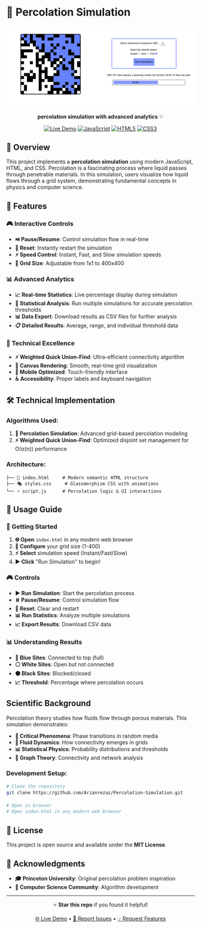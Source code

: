 # 🌊 Percolation Simulation

<div align="center">

![Percolation Simulation](https://github.com/Arianrezaz/Percolation-Simulation/blob/main/Example.png)

**percolation simulation with advanced analytics** ✨

[![Live Demo](https://img.shields.io/badge/🌐-Live%20Demo-blue?style=for-the-badge)](https://arianrezaz.github.io/Percolation-Simulation/)
[![JavaScript](https://img.shields.io/badge/JavaScript-F7DF1E?style=for-the-badge&logo=javascript&logoColor=black)](https://developer.mozilla.org/en-US/docs/Web/JavaScript)
[![HTML5](https://img.shields.io/badge/HTML5-E34F26?style=for-the-badge&logo=html5&logoColor=white)](https://developer.mozilla.org/en-US/docs/Web/HTML)
[![CSS3](https://img.shields.io/badge/CSS3-1572B6?style=for-the-badge&logo=css3&logoColor=white)](https://developer.mozilla.org/en-US/docs/Web/CSS)

</div>

## 🎯 Overview

This project implements a **percolation simulation** using modern JavaScript, HTML, and CSS. Percolation is a fascinating process where liquid passes through penetrable materials. In this simulation, users visualize how liquid flows through a grid system, demonstrating fundamental concepts in physics and computer science.

## 🚀 Features

### 🎮 **Interactive Controls**
- **⏯️ Pause/Resume**: Control simulation flow in real-time
- **🔄 Reset**: Instantly restart the simulation
- **⚡ Speed Control**: Instant, Fast, and Slow simulation speeds
- **📏 Grid Size**: Adjustable from 1x1 to 400x400

### 📊 **Advanced Analytics**
- **📈 Real-time Statistics**: Live percentage display during simulation
- **🔬 Statistical Analysis**: Run multiple simulations for accurate percolation thresholds
- **📊 Data Export**: Download results as CSV files for further analysis
- **📋 Detailed Results**: Average, range, and individual threshold data

### 🎯 **Technical Excellence**
- **⚡ Weighted Quick Union-Find**: Ultra-efficient connectivity algorithm
- **🎨 Canvas Rendering**: Smooth, real-time grid visualization
- **📱 Mobile Optimized**: Touch-friendly interface
- **♿ Accessibility**: Proper labels and keyboard navigation

## 🛠️ Technical Implementation

### Algorithms Used:
1. **🌊 Percolation Simulation**: Advanced grid-based percolation modeling
2. **⚡ Weighted Quick Union-Find**: Optimized disjoint set management for O(α(n)) performance

### Architecture:
```
├── 🎨 index.html     # Modern semantic HTML structure
├── 🎭 styles.css     # Glassmorphism CSS with animations
└── ⚡ script.js      # Percolation logic & UI interactions
```

## 📖 Usage Guide

### 🚀 Getting Started
1. **🌐 Open** `index.html` in any modern web browser
2. **📏 Configure** your grid size (1-400)
3. **⚡ Select** simulation speed (Instant/Fast/Slow)
4. **▶️ Click** "Run Simulation" to begin!

### 🎮 Controls
- **▶️ Run Simulation**: Start the percolation process
- **⏸️ Pause/Resume**: Control simulation flow
- **🔄 Reset**: Clear and restart
- **📊 Run Statistics**: Analyze multiple simulations
- **📈 Export Results**: Download CSV data

### 📊 Understanding Results
- **🔵 Blue Sites**: Connected to top (full)
- **⚪ White Sites**: Open but not connected
- **⚫ Black Sites**: Blocked/closed
- **📈 Threshold**: Percentage where percolation occurs

##  Scientific Background

Percolation theory studies how fluids flow through porous materials. This simulation demonstrates:

- **🎯 Critical Phenomena**: Phase transitions in random media
- **🌊 Fluid Dynamics**: How connectivity emerges in grids
- **📊 Statistical Physics**: Probability distributions and thresholds
- **🧮 Graph Theory**: Connectivity and network analysis


### Development Setup:
```bash
# Clone the repository
git clone https://github.com/Arianrezaz/Percolation-Simulation.git

# Open in browser
# Open index.html in any modern web browser
```

## 📄 License

This project is open source and available under the **MIT License**.

## 🙏 Acknowledgments

- **🎓 Princeton University**: Original percolation problem inspiration
- **🔬 Computer Science Community**: Algorithm development

---

<div align="center">

⭐ **Star this repo** if you found it helpful!

[🌐 Live Demo](https://arianrezaz.github.io/Percolation-Simulation/) • [🐛 Report Issues](https://github.com/Arianrezaz/Percolation-Simulation/issues) • [💡 Request Features](https://github.com/Arianrezaz/Percolation-Simulation/discussions)

</div>
